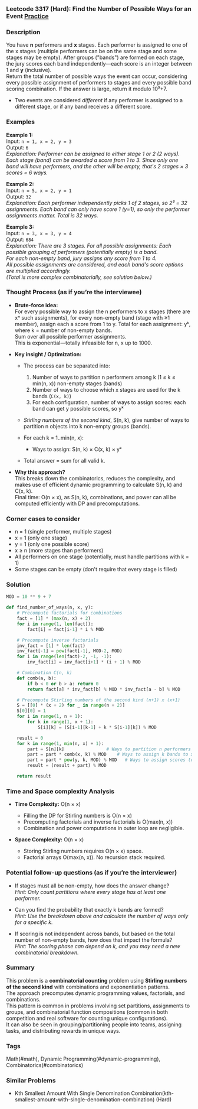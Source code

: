 ### Leetcode 3317 (Hard): Find the Number of Possible Ways for an Event [Practice](https://leetcode.com/problems/find-the-number-of-possible-ways-for-an-event)

### Description  
You have **n** performers and **x** stages. Each performer is assigned to one of the x stages (multiple performers can be on the same stage and some stages may be empty). After groups ("bands") are formed on each stage, the jury scores each band independently—each score is an integer between 1 and **y** (inclusive).  
Return the total number of possible ways the event can occur, considering every possible assignment of performers to stages and every possible band scoring combination. If the answer is large, return it modulo 10⁹+7.

- Two events are considered *different* if any performer is assigned to a different stage, or if any band receives a different score.

### Examples  

**Example 1:**  
Input: `n = 1, x = 2, y = 3`  
Output: `6`  
*Explanation: Performer can be assigned to either stage 1 or 2 (2 ways). Each stage (band) can be awarded a score from 1 to 3. Since only one band will have performers, and the other will be empty, that's 2 stages × 3 scores = 6 ways.*

**Example 2:**  
Input: `n = 5, x = 2, y = 1`  
Output: `32`  
*Explanation: Each performer independently picks 1 of 2 stages, so 2⁵ = 32 assignments. Each band can only have score 1 (y=1), so only the performer assignments matter. Total is 32 ways.*

**Example 3:**  
Input: `n = 3, x = 3, y = 4`  
Output: `684`  
*Explanation: There are 3 stages. For all possible assignments:
Each possible grouping of performers (potentially empty) is a band.  
For each non-empty band, jury assigns any score from 1 to 4.  
All possible assignments are considered, and each band's score options are multiplied accordingly.  
(Total is more complex combinatorially, see solution below.)*

### Thought Process (as if you’re the interviewee)  
- **Brute-force idea:**  
  For every possible way to assign the n performers to x stages (there are xⁿ such assignments), for every non-empty band (stage with ≥1 member), assign each a score from 1 to y. Total for each assignment: yᵏ, where k = number of non-empty bands.  
  Sum over all possible performer assignments.  
  This is exponential—totally infeasible for n, x up to 1000.

- **Key insight / Optimization:**  
  - The process can be separated into:  
    1. Number of ways to partition n performers among k (1 ≤ k ≤ min(n, x)) non-empty stages (bands)
    2. Number of ways to choose which x stages are used for the k bands (`C(x, k)`)
    3. For each configuration, number of ways to assign scores: each band can get y possible scores, so yᵏ

  - *Stirling numbers of the second kind*, S(n, k), give number of ways to partition n objects into k non-empty groups (bands).
  - For each k = 1..min(n, x):
      - Ways to assign: S(n, k) × C(x, k) × yᵏ

  - Total answer = sum for all valid k.

- **Why this approach?**  
  This breaks down the combinatorics, reduces the complexity, and makes use of efficient dynamic programming to calculate S(n, k) and C(x, k).  
  Final time: O(n × x), as S(n, k), combinations, and power can all be computed efficiently with DP and precomputations.

### Corner cases to consider  
- n = 1 (single performer, multiple stages)
- x = 1 (only one stage)
- y = 1 (only one possible score)
- x ≥ n (more stages than performers)
- All performers on one stage (potentially, must handle partitions with k = 1)
- Some stages can be empty (don't require that every stage is filled)

### Solution

```python
MOD = 10 ** 9 + 7

def find_number_of_ways(n, x, y):
    # Precompute factorials for combinations
    fact = [1] * (max(n, x) + 2)
    for i in range(1, len(fact)):
        fact[i] = fact[i-1] * i % MOD

    # Precompute inverse factorials
    inv_fact = [1] * len(fact)
    inv_fact[-1] = pow(fact[-1], MOD-2, MOD)
    for i in range(len(fact)-2, -1, -1):
        inv_fact[i] = inv_fact[i+1] * (i + 1) % MOD

    # Combination C(n, k)
    def comb(a, b):
        if b < 0 or b > a: return 0
        return fact[a] * inv_fact[b] % MOD * inv_fact[a - b] % MOD

    # Precompute Stirling numbers of the second kind (n+1) x (x+1)
    S = [[0] * (x + 2) for _ in range(n + 2)]
    S[0][0] = 1
    for i in range(1, n + 1):
        for k in range(1, x + 1):
            S[i][k] = (S[i-1][k-1] + k * S[i-1][k]) % MOD

    result = 0
    for k in range(1, min(n, x) + 1):
        part = S[n][k]                # Ways to partition n performers into k non-empty bands
        part = part * comb(x, k) % MOD    # Ways to assign k bands to x stages
        part = part * pow(y, k, MOD) % MOD   # Ways to assign scores to k bands
        result = (result + part) % MOD

    return result
```

### Time and Space complexity Analysis  

- **Time Complexity:** O(n × x)  
  - Filling the DP for Stirling numbers is O(n × x)
  - Precomputing factorials and inverse factorials is O(max(n, x))
  - Combination and power computations in outer loop are negligible.

- **Space Complexity:** O(n × x)  
  - Storing Stirling numbers requires O(n × x) space.
  - Factorial arrays O(max(n, x)). No recursion stack required.

### Potential follow-up questions (as if you’re the interviewer)  

- If stages must all be non-empty, how does the answer change?  
  *Hint: Only count partitions where every stage has at least one performer.*

- Can you find the probability that exactly k bands are formed?  
  *Hint: Use the breakdown above and calculate the number of ways only for a specific k.*

- If scoring is not independent across bands, but based on the total number of non-empty bands, how does that impact the formula?  
  *Hint: The scoring phase can depend on k, and you may need a new combinatorial breakdown.*

### Summary
This problem is a **combinatorial counting** problem using **Stirling numbers of the second kind** with combinations and exponentiation patterns.  
The approach precomputes dynamic programming values, factorials, and combinations.  
This pattern is common in problems involving set partitions, assignments to groups, and combinatorial function compositions (common in both competition and real software for counting unique configurations).  
It can also be seen in grouping/partitioning people into teams, assigning tasks, and distributing rewards in unique ways.

### Tags
Math(#math), Dynamic Programming(#dynamic-programming), Combinatorics(#combinatorics)

### Similar Problems
- Kth Smallest Amount With Single Denomination Combination(kth-smallest-amount-with-single-denomination-combination) (Hard)